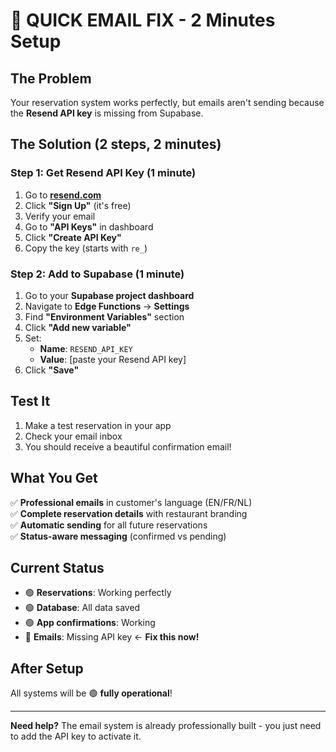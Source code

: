 # 🚨 QUICK EMAIL FIX - 2 Minutes Setup

## The Problem
Your reservation system works perfectly, but emails aren't sending because the **Resend API key** is missing from Supabase.

## The Solution (2 steps, 2 minutes)

### Step 1: Get Resend API Key (1 minute)
1. Go to **[resend.com](https://resend.com)**
2. Click **"Sign Up"** (it's free)
3. Verify your email
4. Go to **"API Keys"** in dashboard
5. Click **"Create API Key"**
6. Copy the key (starts with `re_`)

### Step 2: Add to Supabase (1 minute)
1. Go to your **Supabase project dashboard**
2. Navigate to **Edge Functions** → **Settings**
3. Find **"Environment Variables"** section
4. Click **"Add new variable"**
5. Set:
   - **Name**: `RESEND_API_KEY`
   - **Value**: [paste your Resend API key]
6. Click **"Save"**

## Test It
1. Make a test reservation in your app
2. Check your email inbox
3. You should receive a beautiful confirmation email!

## What You Get
✅ **Professional emails** in customer's language (EN/FR/NL)  
✅ **Complete reservation details** with restaurant branding  
✅ **Automatic sending** for all future reservations  
✅ **Status-aware messaging** (confirmed vs pending)  

## Current Status
- 🟢 **Reservations**: Working perfectly
- 🟢 **Database**: All data saved
- 🟢 **App confirmations**: Working
- 🔴 **Emails**: Missing API key ← **Fix this now!**

## After Setup
All systems will be 🟢 **fully operational**!

---

**Need help?** The email system is already professionally built - you just need to add the API key to activate it.